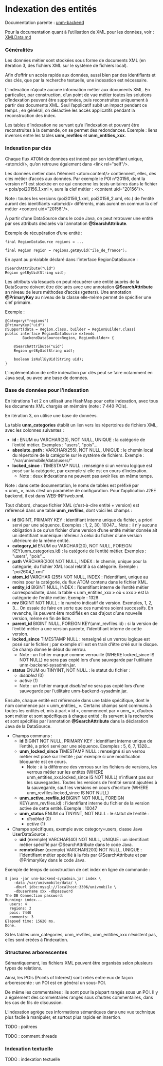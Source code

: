 Indexation des entités
======================

Documentation parente : [unm-backend](README.md)

Pour la documentation quant à l’utilisation de XML pour les données,
voir : [XMLData.md](XMLData.md)

### Généralités

Les données métier sont stockées sous forme de documents XML (en
itération 3, des fichiers
XML sur le système de fichiers local).

Afin d’offrir un accès rapide aux données, aussi bien
par des identifiants et des clés, que par la recherche textuelle,
une indexation est nécessaire.

L’indexation n’ajoute aucune information métier aux documents XML.
En particulier, par construction, 
d’un point de vue métier toutes les solutions d’indexation
peuvent être supprimées, 
puis reconstruites uniquement à partir
des documents XML. Seul l’applicatif subit un impact pendant ce temps ; en 
général, on désactive les accès applicatifs pendant la reconstruction
des index.

Les tables d’indexation ne servant qu’à l’indexation et pouvant
être reconstruites à la demande,
on se permet des redondances. Exemple :
liens inverses entre les tables **unm_revfiles**
et **unm_entities_xxx**.

### Indexation par clés 

Chaque flux ATOM de données
est indexé par son identifiant unique, \<atom:id/\>,
qu’on retrouve également dans
\<link rel="self"/\>.

Les données métier dans l’élément \<atom:content/\>
contiennent, elles, des clés métier d’accès aux données.
Par exemple le POI n°20156, dont la version n°1 est stockée en ce qui concerne les tests unitaires dans le fichier « pois/poi20156_1.xml », aura la clef métier : \<content uid="20156"/\>.

Note : toutes les versions (poi20156_1.xml, poi20156_2.xml, etc.) de l’entité
auront des identifiants \<atom:id/\> différents, mais
auront en commun la clef métier \<content uid="20156"/\>.

À partir d’une DataSource dans le code Java, on peut retrouver une entité par ses attributs déclarés via l’annotation **@SearchAttribute**.

Exemple de récupération d’une entité :

    final RegionDataSource regions = ... 
    
    final Region region = regions.getByUid("ile_de_france");
    
En ayant au préalable déclaré dans l’interface RegionDataSource :

    @SearchAttribute("uid")
    Region getByUid(String uid);
    
Les attributs via lesquels on peut récupérer une entité auprès de la DataSource doivent être déclarés avec une annotation **@SearchAttribute** an niveau de leurs méthodes
d’accès (getters). Une annotation **@PrimaryKey** au niveau de la classe
elle-même permet de spécifier une clef primaire.

Exemple :

    @Category("regions")
    @PrimaryKey("uid")
    @Support(data = Region.class, builder = RegionBuilder.class)
    public interface RegionDataSource extends
            BackendDataSource<Region, RegionBuilder> {

        @SearchAttribute("uid")
        Region getByUid(String uid);

        boolean isNullByUid(String uid);
    }

L’implémentation de cette indexation par clés peut se faire notamment
en Java seul, ou avec une base de données.

### Base de données pour l’indexation

En itérations 1 et 2 on utilisait une HashMap pour cette indexation, avec
tous les documents XML chargés en mémoire (note : 7 440 POIs).

En itération 3, on utilise une base de données.

La table **unm_categories** établit un lien vers les répertoires de fichiers XML, avec
les colonnes suivantes :

   * **id** : ENUM ou VARCHAR(20), NOT NULL, UNIQUE : la catégorie de l’entité métier. Exemples : "users", "pois"…
   * **absolute_path** : VARCHAR(255), NOT NULL, UNIQUE : le chemin local du répertoire de la catégorie sur le système de fichiers. Exemple : "/var/univmobile/data/users/"
   * **locked_since** : TIMESTAMP NULL : renseigné si un verrou logique est posé sur la catégorie, par exemple si elle est en cours d’indexation.
       * Note : deux indexations ne peuvent pas avoir lieu en même temps.

Note : dans cette documentation,
le noms de tables est préfixé par « unm\_ », mais c’est un paramètre
de configuration. Pour l’application J2EE backend, il est dans WEB-INF/web.xml.

Tout d’abord, chaque fichier XML (c’est-à-dire entité + version)
est référencé dans une table **unm_revfiles**, dont voici les champs :

  * **id** BIGINT, PRIMARY KEY : identifiant interne unique du fichier, 
    a priori servi
    par une séquence. Exemples : 1, 2, 30, 10047… Note : il n’y
    aucune obligation à ce qu’un fichier
    d’une version d’une entité métier donnée ait un identifiant numérique
    inférieur à celui du fichier d’une version ultérieure de la même entité.
  * **category_id** ENUM ou VARCHAR(20), NOT NULL, FOREIGN KEY(unm_categories.id) : la catégorie de l’entité métier.
    Exemples : "users", "pois"…
  * **path** VARCHAR(200) NOT NULL, INDEX : le chemin, unique pour la
      catégorie, du fichier XML local
      relatif à sa catégorie.
    Exemple : "poi2604_1.xml"
  * **atom_id** VARCHAR (255) NOT NULL, INDEX : l’identifiant, unique au moins pour la
      catégorie, du flux ATOM contenu dans le fichier XML.
  * **entity_id** BIGINT NULL, INDEX : l’identifiant
    interne de l’entité métier correspondante, dans la table
    « unm_entities_xxx » où « xxx » est la catégorie de l’entité métier.
    Exemple : 1328
  * **rev** BIGINT NOT NULL : le numéro indicatif de version. Exemples, 1, 2, 3… On essaie
    de faire en sorte que ces numéros soient successifs. En revanche, ils peuvent
    être modifiés en cas d’ajout d’une nouvelle version, même en fin de liste.
  * **parent_id** BIGINT NULL, FOREIGN KEY(unm_revfiles.id) : si
    la version de l’entité métier a une version parente, l’identifiant interne de
    cette version.
  * **locked_since** TIMESTAMP NULL : renseigné si un verrou logique est
    posé sur le fichier ;
    par exemple s’il est en train d’être créé sur le disque.
    Ce champ donne le début du verrou.
      * Note : un fichier marqué comme verrouillé (WHERE locked_since IS NOT NULL)
        ne sera pas copié lors d’une sauvegarde
        par l’utilitaire unm-backend-sysadmin.jar.
  * **status** ENUM ou TINYINT, NOT NULL : le statut du fichier :
      * _disabled_ (0)
      * _active_ (1)
      * Note : un fichier marqué _disabled_ ne sera pas copié lors d’une sauvegarde
        par l’utilitaire unm-backend-sysadmin.jar.

Ensuite, chaque entité est référencée dans une table spécifique, dont le nom commence par « unm_entities_ ». Certains champs sont communs à toutes
les entités et, mis à part « id », commencent par « unm\_ », d’autres sont métier
et sont spécifiques à chaque entité ; ils servent à la recherche et sont spécifiés par l’annotation **@SearchAttribute** dans la déclaration Java de la DataSource.
  
  * Champs communs :
    * **id** BIGINT NOT NULL, PRIMARY KEY : identifiant interne unique de l’entité,
      a priori servi par une séquence. Exemples : 5, 6, 7, 1328…
    * **unm_locked_since** TIMESTAMP NULL : renseigné si un verrou métier est posé 
      sur l’entité ; par exemple si une modification bloquante est en cours.
        * Note : à la différence des verrous sur les fichiers de versions,
            les verrous métier sur les entités
            (WHERE unm_entities_xxx.locked_since IS NOT NULL) 
            n’influent pas sur les sauvegardes.
            Toutes les versions de l’entité seront ajoutées à la sauvegarde,
            sauf les versions en cours d’écriture
            (WHERE unm_revfiles.locked_since IS NOT NULL)
    * **unm_active_revfile_id** BIGINT NOT NULL, FOREIGN KEY(unm_revfiles.id) :
      l’identifiant interne du fichier de la version active de cette entité.
      Exemple : 10047
    * **unm_status** ENUM ou TINYINT, NOT NULL : le statut de l’entité :
        * _disabled_ (0)
        * _active_ (1)
  * Champs spécifiques, exemple avec category=users, classe Java UserDataSource :
    * **uid** (exemple) VARCHAR(40) NOT NULL, UNIQUE : un identifiant métier spécifié
      par @SearchAttribute dans le code Java.
    * **remoteUser** (exemple) VARCHAR(200) NOT NULL, UNIQUE : l’identifiant métier
      spécifié à la fois par @SearchAttribute et par @PrimaryKey dans le 
      code Java.
    
Exemple de temps de construction de cet index en ligne de commande :

    $ java -jar unm-backend-sysadmin.jar index \
        -data /var/univmobile/data/ \
        -dburl jdbc:mysql://localhost:3306/univmobile \
        -dbusername xxx -dbpassword
    The DB Connection password: 
    Running: index...
      users: 4
      regions: 3
      pois: 7440
      comments: 3
    Elapsed time: 15620 ms.
    Done.
    
Si les tables unm_categories, unm_revfiles, unm_entities_xxx n’existent pas, elles
sont créées à l’indexation.

### Structures arborescentes

Sémantiquement, les fichiers XML peuvent être organisés selon plusieurs
types de relations. 

Ainsi, les POIs (Points of Interest) sont reliés entre eux de façon arborescente :
un POI est en général un sous-POI.

De même les commentaires : ils sont pour la plupart rangés sous un POI.
Il y a également des commentaires rangés sous d’autres commentaires,
dans les cas de fils de discussion.

L’indexation agrège ces informations sémantiques dans une vue 
technique plus facile à manipuler, et surtout
plus rapide en insertion.

TODO : poitrees

TODO : comment_threads

### Indexation textuelle

TODO : indexation textuelle


